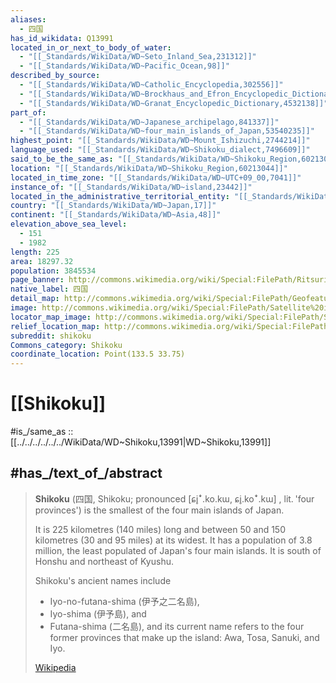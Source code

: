 ```yaml
---
aliases:
  - 四国
has_id_wikidata: Q13991
located_in_or_next_to_body_of_water:
  - "[[_Standards/WikiData/WD~Seto_Inland_Sea,231312]]"
  - "[[_Standards/WikiData/WD~Pacific_Ocean,98]]"
described_by_source:
  - "[[_Standards/WikiData/WD~Catholic_Encyclopedia,302556]]"
  - "[[_Standards/WikiData/WD~Brockhaus_and_Efron_Encyclopedic_Dictionary,602358]]"
  - "[[_Standards/WikiData/WD~Granat_Encyclopedic_Dictionary,4532138]]"
part_of:
  - "[[_Standards/WikiData/WD~Japanese_archipelago,841337]]"
  - "[[_Standards/WikiData/WD~four_main_islands_of_Japan,53540235]]"
highest_point: "[[_Standards/WikiData/WD~Mount_Ishizuchi,2744214]]"
language_used: "[[_Standards/WikiData/WD~Shikoku_dialect,7496609]]"
said_to_be_the_same_as: "[[_Standards/WikiData/WD~Shikoku_Region,60213044]]"
location: "[[_Standards/WikiData/WD~Shikoku_Region,60213044]]"
located_in_time_zone: "[[_Standards/WikiData/WD~UTC+09_00,7041]]"
instance_of: "[[_Standards/WikiData/WD~island,23442]]"
located_in_the_administrative_territorial_entity: "[[_Standards/WikiData/WD~Japan,17]]"
country: "[[_Standards/WikiData/WD~Japan,17]]"
continent: "[[_Standards/WikiData/WD~Asia,48]]"
elevation_above_sea_level:
  - 151
  - 1982
length: 225
area: 18297.32
population: 3845534
page_banner: http://commons.wikimedia.org/wiki/Special:FilePath/Ritsurin%20park%20banner.jpg
native_label: 四国
detail_map: http://commons.wikimedia.org/wiki/Special:FilePath/Geofeatures%20map%20of%20Shikoku%20Japan%20ja.svg
image: http://commons.wikimedia.org/wiki/Special:FilePath/Satellite%20image%20of%20Shikoku%20in%20April%202018.png
locator_map_image: http://commons.wikimedia.org/wiki/Special:FilePath/Shikoku%20Region%20in%20Japan.svg
relief_location_map: http://commons.wikimedia.org/wiki/Special:FilePath/Topographic%20map%20of%20Shikoku%2C%20Japan.webp
subreddit: shikoku
Commons_category: Shikoku
coordinate_location: Point(133.5 33.75)
---
```


# [[Shikoku]] 

#is_/same_as :: [[../../../../../../WikiData/WD~Shikoku,13991|WD~Shikoku,13991]] 

## #has_/text_of_/abstract 

> **Shikoku** (四国, Shikoku; pronounced [ɕi̥ꜜ.ko.kɯ, ɕi̥.koꜜ.kɯ] , lit. 'four provinces') 
> is the smallest of the four main islands of Japan. 
> 
> It is 225 kilometres (140 miles) long 
> and between 50 and 150 kilometres (30 and 95 miles) at its widest. 
> It has a population of 3.8 million, the least populated of Japan's four main islands. 
> It is south of Honshu and northeast of Kyushu. 
> 
> Shikoku's ancient names include 
> - Iyo-no-futana-shima (伊予之二名島), 
> - Iyo-shima (伊予島), and 
> - Futana-shima (二名島), 
> and its current name refers to the four former provinces that make up the island: 
> Awa, Tosa, Sanuki, and Iyo.
>
> [Wikipedia](https://en.wikipedia.org/wiki/Shikoku) 

